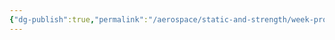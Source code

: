 ```yaml
---
{"dg-publish":true,"permalink":"/aerospace/static-and-strength/week-problems/part-4-week-problems/","noteIcon":"","created":"2025-10-10T22:06:36.794-04:00"}
---
```


